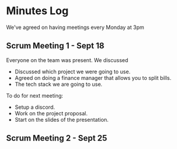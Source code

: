 # Minutes Log

We've agreed on having meetings every Monday at 3pm

## Scrum Meeting 1 - Sept 18

Everyone on the team was present.
We discussed

- Discussed which project we were going to use.
- Agreed on doing a finance manager that allows you to split bills.
- The tech stack we are going to use.

To do for next meeting:

- Setup a discord.
- Work on the project proposal.
- Start on the slides of the presentation.

## Scrum Meeting 2 - Sept 25

